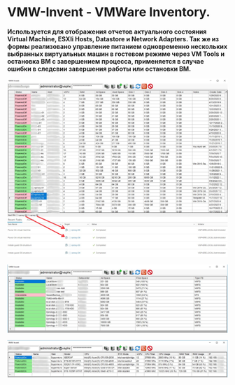 # VMW-Invent - VMWare Inventory.
**Используется для отображения отчетов актуального состояния Virtual Machine, ESXIi Hosts, Datastore и Network Adapters. Так же из формы реализовано управление питанием одновременно нескольких выбранных виртуальных машин в гостевом режиме через VM Tools и остановка ВМ с завершением процесса, применяется в случае ошибки в следсвии завершения работы или остановки ВМ.**

![Image alt](https://github.com/Lifailon/VMW-Invent/blob/rsa/Screen/Power-VM.jpg)

![Image alt](https://github.com/Lifailon/VMW-Invent/blob/rsa/Screen/Datastore.jpg)

![Image alt](https://github.com/Lifailon/VMW-Invent/blob/rsa/Screen/Hosts-ESXi.jpg)
